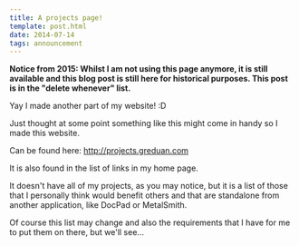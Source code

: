 ```yaml
---
title: A projects page!
template: post.html
date: 2014-07-14
tags: announcement
---
```


**Notice from 2015: Whilst I am not using this page anymore, it is still
available and this blog post is still here for historical purposes.  This post
is in the "delete whenever" list.**

Yay I made another part of my website! :D

Just thought at some point something like this might come in handy so I made
this website.

Can be found here: <http://projects.greduan.com>

It is also found in the list of links in my home page.

It doesn't have all of my projects, as you may notice, but it is a list of those
that I personally think would benefit others and that are standalone from
another application, like DocPad or MetalSmith.

Of course this list may change and also the requirements that I have for me to
put them on there, but we'll see...

